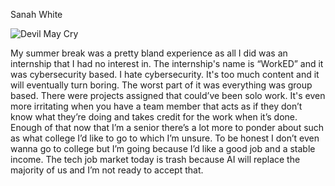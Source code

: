 Sanah White

<img src="/blog/images/DMC.jpg" alt="Devil May Cry">


My summer break was a pretty bland experience as all I did was an internship that I had no interest in. The internship's name is “WorkED” and it was cybersecurity based. I hate cybersecurity. It's too much content and it will eventually turn boring. The worst part of it was everything was group based. There were projects assigned that could’ve been solo work. It's even more irritating when you have a team member that acts as if they don’t know what they’re doing and takes credit for the work when it’s done. Enough of that now that I’m a senior there’s a lot more to ponder about such as what college I’d like to go to which I’m unsure. To be honest I don’t even wanna go to college but I’m going because I’d like a good job and a stable income. The tech job market today is trash because AI will replace the majority of us and I’m not ready to accept that. 


